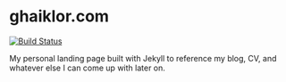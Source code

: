 # ghaiklor.com

[![Build Status](https://travis-ci.com/ghaiklor/ghaiklor.com.svg?branch=master)](https://travis-ci.com/ghaiklor/ghaiklor.com)

My personal landing page built with Jekyll to reference my blog, CV, and whatever else I can come up with later on.
